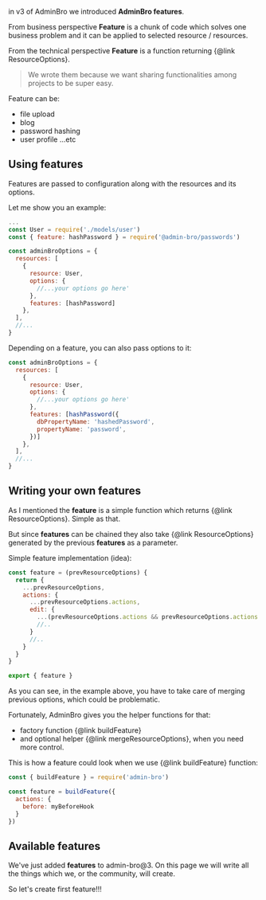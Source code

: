 in v3 of AdminBro we introduced **AdminBro features**.

From business perspective **Feature** is a chunk of code which solves one business problem and it can be applied to selected resource / resources.

From the technical perspective **Feature** is a function returning {@link ResourceOptions}.

> We wrote them because we want sharing functionalities among projects to be super easy.

Feature can be:

* file upload
* blog
* password hashing
* user profile
...etc

## Using features

Features are passed to configuration along with the resources and its options.

Let me show you an example:

```javascript
...
const User = require('./models/user')
const { feature: hashPassword } = require('@admin-bro/passwords')

const adminBroOptions = {
  resources: [
    {
      resource: User,
      options: {
        //...your options go here'
      },
      features: [hashPassword]
    },
  ],
  //...
}
```

Depending on a feature, you can also pass options to it:

```javascript
const adminBroOptions = {
  resources: [
    {
      resource: User,
      options: {
        //...your options go here'
      },
      features: [hashPassword({
        dbPropertyName: 'hashedPassword',
        propertyName: 'password',
      })]
    },
  ],
  //...
}
```

## Writing your own features

As I mentioned the **feature** is a simple function which returns {@link ResourceOptions}.
Simple as that.

But since **features** can be chained they also take {@link ResourceOptions}
generated by the previous **features** as a parameter.

Simple feature implementation (idea):

```javascript
const feature = (prevResourceOptions) {
  return {
    ...prevResourceOptions,
    actions: {
      ...prevResourceOptions.actions,
      edit: {
        ...(prevResourceOptions.actions && prevResourceOptions.actions.edit),
        //..
      }
      //..
    }
  }
}

export { feature }
```

As you can see, in the example above, you have to take care of merging previous options,
which could be problematic.

Fortunately, AdminBro gives you the helper functions for that:

- factory function {@link buildFeature}
- and optional helper {@link mergeResourceOptions}, when you need more control.

This is how a feature could look when we use {@link buildFeature} function:

```javascript
const { buildFeature } = require('admin-bro')

const feature = buildFeature({
  actions: {
    before: myBeforeHook
  }
})

```

## Available features

We've just added **features** to admin-bro@3. On this page we will write all the things which we, or
the community, will create.

So let's create first feature!!!